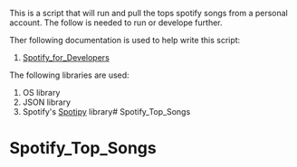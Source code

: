 This is a script that will run and pull the tops spotify songs from a personal account.
The follow is needed to run or develope further.

Ther following documentation is used to help write this script:
1. [Spotify_for_Developers](https://developer.spotify.com/documentation/web-api/)

The following libraries are used:
1. OS library 
2. JSON library
3. Spotify's [Spotipy](https://spotipy.readthedocs.io/en/latest/) library# Spotify_Top_Songs
# Spotify_Top_Songs

